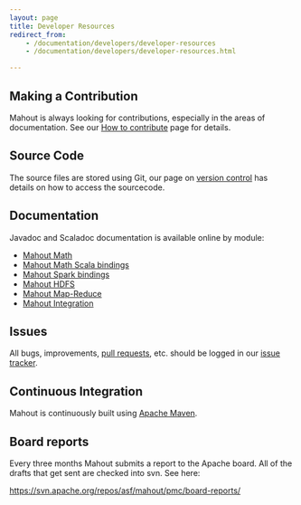 ```yaml
---
layout: page
title: Developer Resources
redirect_from:
    - /documentation/developers/developer-resources
    - /documentation/developers/developer-resources.html

---
```


<a name="DeveloperResources-MakingaContribution"></a>
## Making a Contribution

Mahout is always looking for contributions, especially in the areas of
documentation. See our [How to contribute](/about/how-to-contribute.html) page for details.


<a name="DeveloperResources-SourceCode"></a>
## Source Code

The source files are stored using Git, our page on [version control](/documentation/developers/version-control.html) has details on how to access the sourcecode.


<a name="DeveloperResources-Documentation"></a>
## Documentation

Javadoc and Scaladoc documentation is available online by module:

 * [Mahout Math](/docs/0.13.0/api/docs/mahout-math/index.html)
 * [Mahout Math Scala bindings](/docs/0.13.0/api/docs/mahout-math-scala/index.html)
 * [Mahout Spark bindings](/docs/0.13.0/api/docs/mahout-spark/index.html)
 * [Mahout HDFS](/docs/0.13.0/api/docs/mahout-hdfs/index.html)
 * [Mahout Map-Reduce](/docs/0.13.0/api/docs/mahout-mr/index.html)
 * [Mahout Integration](/docs/0.13.0/api/docs/mahout-integration/index.html)

<a name="DeveloperResources-Issues"></a>
## Issues

All bugs, improvements, [pull requests](github.html), etc. should be logged in our [issue tracker](issue-tracker.html).

<a name="DeveloperResources-ContinuousIntegration"></a>
## Continuous Integration

Mahout is continuously built using [Apache Maven](https://github.com/apache/mahout/actions/workflows/mahout.yml).

## Board reports

Every three months Mahout submits a report to the Apache board. All of the drafts that get sent are checked into svn. See here:

<a href="https://svn.apache.org/repos/asf/mahout/pmc/board-reports/">https://svn.apache.org/repos/asf/mahout/pmc/board-reports/</a>
